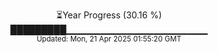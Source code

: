 <p align="center">
⏳Year Progress (30.16 %) <br>
█████████▁▁▁▁▁▁▁▁▁▁▁▁▁▁▁▁▁▁▁▁▁ <br>
<sub>Updated: Mon, 21 Apr 2025 01:55:20 GMT</sub>
</p>

